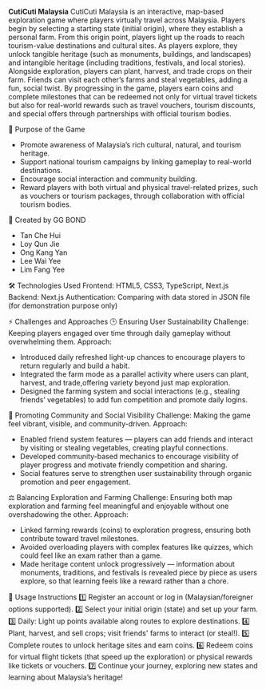 **CutiCuti Malaysia**
CutiCuti Malaysia is an interactive, map-based exploration game where players virtually travel across Malaysia. Players begin by selecting a starting state (initial origin), where they establish a personal farm. From this origin point, players light up the roads to reach tourism-value destinations and cultural sites. As players explore, they unlock tangible heritage (such as monuments, buildings, and landscapes) and intangible heritage (including traditions, festivals, and local stories). Alongside exploration, players can plant, harvest, and trade crops on their farm. Friends can visit each other’s farms and steal vegetables, adding a fun, social twist. By progressing in the game, players earn coins and complete milestones that can be redeemed not only for virtual travel tickets but also for real-world rewards such as travel vouchers, tourism discounts, and special offers through partnerships with official tourism bodies.

🎯 Purpose of the Game
- Promote awareness of Malaysia’s rich cultural, natural, and tourism heritage.
- Support national tourism campaigns by linking gameplay to real-world destinations.
- Encourage social interaction and community building.
- Reward players with both virtual and physical travel-related prizes, such as vouchers or tourism packages, through collaboration with official tourism bodies.

👥 Created by GG BOND
- Tan Che Hui
- Loy Qun Jie
- Ong Kang Yan
- Lee Wai Yee
- Lim Fang Yee

🛠 Technologies Used
Frontend: HTML5, CSS3, TypeScript, Next.js
Backend: Next.js
Authentication: Comparing with data stored in JSON file (for demonstration purpose only)

⚡ Challenges and Approaches
🕒 Ensuring User Sustainability
Challenge: Keeping players engaged over time through daily gameplay without overwhelming them.
Approach:
- Introduced daily refreshed light-up chances to encourage players to return regularly and build a habit.
- Integrated the farm mode as a parallel activity where users can plant, harvest, and trade,offering variety beyond just map exploration.
- Designed the farming system and social interactions (e.g., stealing friends’ vegetables) to add fun competition and promote daily logins.

🤝 Promoting Community and Social Visibility
Challenge: Making the game feel vibrant, visible, and community-driven.
Approach:
- Enabled friend system features — players can add friends and interact by visiting or stealing vegetables, creating playful connections.
- Developed community-based mechanics to encourage visibility of player progress and motivate friendly competition and sharing.
- Social features serve to strengthen user sustainability through organic promotion and peer engagement.

⚖️ Balancing Exploration and Farming
Challenge: Ensuring both map exploration and farming feel meaningful and enjoyable without one overshadowing the other.
Approach:
- Linked farming rewards (coins) to exploration progress, ensuring both contribute toward travel milestones.
- Avoided overloading players with complex features like quizzes, which could feel like an exam rather than a game.
- Made heritage content unlock progressively — information about monuments, traditions, and festivals is revealed piece by piece as users explore, so that learning feels like a reward rather than a chore.

📌 Usage Instructions
1️⃣ Register an account or log in (Malaysian/foreigner options supported).
2️⃣ Select your initial origin (state) and set up your farm.
3️⃣ Daily: Light up points available along routes to explore destinations.
4️⃣ Plant, harvest, and sell crops; visit friends' farms to interact (or steal!).
5️⃣ Complete routes to unlock heritage sites and earn coins.
6️⃣ Redeem coins for virtual flight tickets (that speed up the exploration) or physical rewards like tickets or vouchers.
7️⃣ Continue your journey, exploring new states and learning about Malaysia’s heritage!
